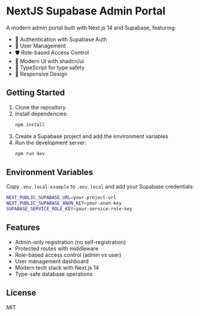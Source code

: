 # NextJS Supabase Admin Portal

A modern admin portal built with Next.js 14 and Supabase, featuring:

- 🔐 Authentication with Supabase Auth
- 👥 User Management
- 🛡️ Role-based Access Control
- 🎨 Modern UI with shadcn/ui
- 🎯 TypeScript for type safety
- 📱 Responsive Design

## Getting Started

1. Clone the repository
2. Install dependencies:
   ```bash
   npm install
   ```
3. Create a Supabase project and add the environment variables
4. Run the development server:
   ```bash
   npm run dev
   ```

## Environment Variables

Copy `.env.local.example` to `.env.local` and add your Supabase credentials:

```bash
NEXT_PUBLIC_SUPABASE_URL=your-project-url
NEXT_PUBLIC_SUPABASE_ANON_KEY=your-anon-key
SUPABASE_SERVICE_ROLE_KEY=your-service-role-key
```

## Features

- Admin-only registration (no self-registration)
- Protected routes with middleware
- Role-based access control (admin vs user)
- User management dashboard
- Modern tech stack with Next.js 14
- Type-safe database operations

## License

MIT